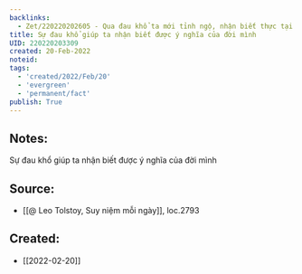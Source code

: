 ```yaml
---
backlinks:
  - Zet/220220202605 - Qua đau khổ ta mới tỉnh ngộ, nhận biết thực tại
title: Sự đau khổ giúp ta nhận biết được ý nghĩa của đời mình
UID: 220220203309
created: 20-Feb-2022
noteid:
tags:
  - 'created/2022/Feb/20'
  - 'evergreen'
  - 'permanent/fact'
publish: True
---
```

## Notes:
Sự đau khổ giúp ta nhận biết được ý nghĩa của đời mình

## Source:
- [[@ Leo Tolstoy, Suy niệm mỗi ngày]], loc.2793



## Created:
- [[2022-02-20]]
